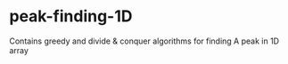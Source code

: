 # peak-finding-1D
Contains greedy and divide &amp; conquer algorithms for finding A peak in 1D array
